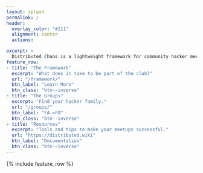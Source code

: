 ```yaml
---
layout: splash
permalink: /
header:
  overlay_color: "#111"
  alignment: center
  actions:

excerpt: >
  Distributed Chaos is a lightweight framework for community hacker meetups.
feature_row:
- title: "The Framework"
  excerpt: "What does it take to be part of the club?"
  url: "/framework/"
  btn_label: "Learn More"
  btn_class: "btn--inverse"
- title: "The Groups"
  excerpt: "Find your hacker family."
  url: "/groups/"
  btn_label: "FA->FO"
  btn_class: "btn--inverse"
- title: "Resources"
  excerpt: "Tools and tips to make your meetups successful."
  url: "https://distributed.wiki"
  btn_label: "Documentation"
  btn_class: "btn--inverse"
---
```


{% include feature_row %}
